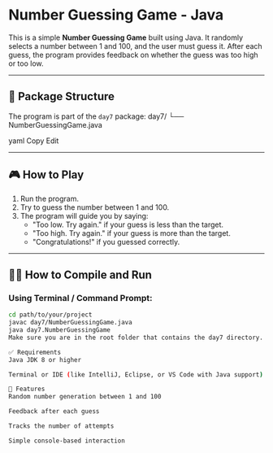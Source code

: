 # Number Guessing Game - Java

This is a simple **Number Guessing Game** built using Java. It randomly selects a number between 1 and 100, and the user must guess it. After each guess, the program provides feedback on whether the guess was too high or too low.

---

## 📁 Package Structure

The program is part of the `day7` package:
day7/ └── NumberGuessingGame.java

yaml
Copy
Edit

---

## 🎮 How to Play

1. Run the program.
2. Try to guess the number between 1 and 100.
3. The program will guide you by saying:
   - "Too low. Try again." if your guess is less than the target.
   - "Too high. Try again." if your guess is more than the target.
   - "Congratulations!" if you guessed correctly.

---

## 🧑‍💻 How to Compile and Run

### Using Terminal / Command Prompt:

```bash
cd path/to/your/project
javac day7/NumberGuessingGame.java
java day7.NumberGuessingGame
Make sure you are in the root folder that contains the day7 directory.

✅ Requirements
Java JDK 8 or higher

Terminal or IDE (like IntelliJ, Eclipse, or VS Code with Java support)

📌 Features
Random number generation between 1 and 100

Feedback after each guess

Tracks the number of attempts

Simple console-based interaction

